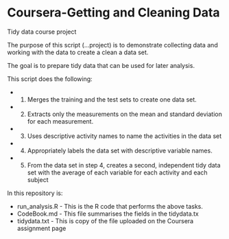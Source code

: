 # Coursera-Getting and Cleaning Data

Tidy data course project

The purpose of this script (...project) is to demonstrate collecting data and working with the data to create a clean a data set. 

The goal is to prepare tidy data that can be used for later analysis.

This script does the following:
- 1. Merges the training and the test sets to create one data set.
- 2. Extracts only the measurements on the mean and standard deviation for each measurement. 
- 3. Uses descriptive activity names to name the activities in the data set
- 4. Appropriately labels the data set with descriptive variable names.
- 5. From the data set in step 4, creates a second, independent tidy data set with the average of each variable for each activity and each subject

In this repository is:
- run_analysis.R - This is the R code that performs the above tasks.
- CodeBook.md - This file summarises the fields in the tidydata.tx
- tidydata.txt - This is copy of the file uploaded on the Coursera assignment page
